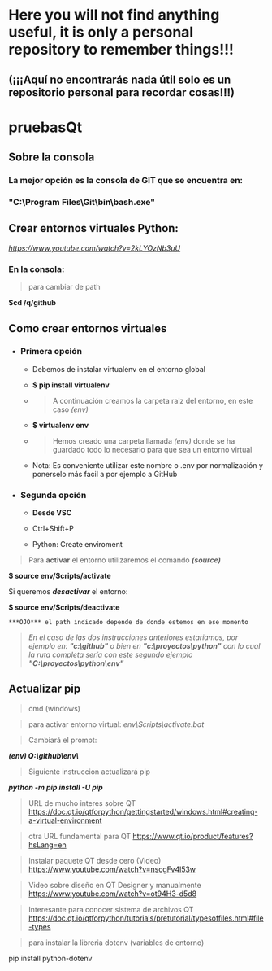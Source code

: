# Here you will not find anything useful, it is only a personal repository to remember things!!!
## (¡¡¡Aquí no encontrarás nada útil solo es un repositorio personal para recordar cosas!!!)
# pruebasQt
## Sobre la consola
### La mejor opción es la consola de GIT que se encuentra en:
### "C:\Program Files\Git\bin\bash.exe"
## Crear entornos virtuales Python: 
*https://www.youtube.com/watch?v=2kLYOzNb3uU*

### En la consola:

>para cambiar de path

**$cd /q/github**

## Como crear entornos virtuales
*   ### Primera opción
    * Debemos de instalar virtualenv en el entorno global

    * **$ pip install virtualenv**

    *   >A continuación creamos la carpeta raiz del entorno, en este caso *(env)*

    *   **$ virtualenv env**

    *   >Hemos creado una carpeta llamada *(env)* donde se ha guardado todo lo necesario
para que sea un entorno virtual

    *   Nota: Es conveniente utilizar este nombre o .env por normalización y ponerselo más facil a por ejemplo a GitHub
* ### Segunda opción

    *   **Desde VSC**
    
    *   Ctrl+Shift+P
    *   Python: Create enviroment
    
>Para **activar** el entorno utilizaremos el comando ***(source)***

**$ source env/Scripts/activate**

Si queremos ***desactivar*** el entorno:

**$ source env/Scripts/deactivate**

    ***OJO*** el path indicado depende de donde estemos en ese momento

>*En el caso de las dos instrucciones anteriores estariamos, por ejemplo en:* ***"c:\github\"** o bien en **"c:\proyectos\python\"***
*con lo cual la ruta completa sería con este segundo ejemplo **"C:\proyectos\python\env\"***


## Actualizar pip
>cmd (windows)

>para activar entorno virtual: *env\Scripts\activate.bat*

>Cambiará el prompt:

***(env) Q:\github\env\\***

>Siguiente instruccion actualizará pip

***python -m pip install -U pip***

>URL de mucho interes sobre QT
https://doc.qt.io/qtforpython/gettingstarted/windows.html#creating-a-virtual-environment

>otra URL fundamental para QT
https://www.qt.io/product/features?hsLang=en

>Instalar paquete QT desde cero (Video)
https://www.youtube.com/watch?v=nscgFv4l53w

>Video sobre diseño en QT Designer y manualmente
https://www.youtube.com/watch?v=ot94H3-d5d8

>Interesante para conocer sistema de archivos QT
https://doc.qt.io/qtforpython/tutorials/pretutorial/typesoffiles.html#file-types

>para instalar la libreria dotenv (variables de entorno)
>
pip install python-dotenv



